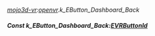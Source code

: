 _[mojo3d-vr](../../modules/mojo3d-vr/mojo3d-vr-module.md):[openvr](openvr:).k\_EButton\_Dashboard\_Back_
##### Const k\_EButton\_Dashboard\_Back:[EVRButtonId](../../modules/mojo3d-vr/openvr-evrbuttonid.md)
